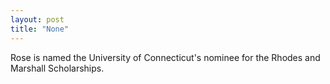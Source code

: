 ```yaml
---
layout: post
title: "None"
---
```

Rose is named the University of Connecticut's nominee for the Rhodes and Marshall Scholarships. 

